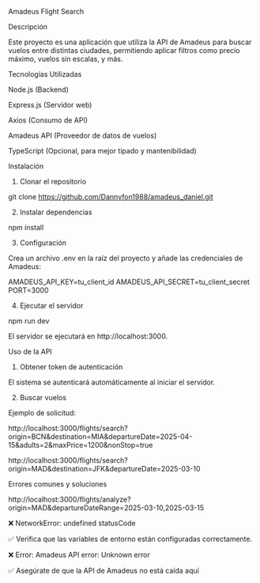 Amadeus Flight Search

Descripción

Este proyecto es una aplicación que utiliza la API de Amadeus para buscar vuelos entre distintas ciudades, permitiendo aplicar filtros como precio máximo, vuelos sin escalas, y más.

Tecnologías Utilizadas

Node.js (Backend)

Express.js (Servidor web)

Axios (Consumo de API)

Amadeus API (Proveedor de datos de vuelos)

TypeScript (Opcional, para mejor tipado y mantenibilidad)

Instalación

1. Clonar el repositorio

git clone https://github.com/Dannyfon1988/amadeus_daniel.git

2. Instalar dependencias

npm install

3. Configuración

Crea un archivo .env en la raíz del proyecto y añade las credenciales de Amadeus:

AMADEUS_API_KEY=tu_client_id
AMADEUS_API_SECRET=tu_client_secret
PORT=3000

4. Ejecutar el servidor

npm run dev

El servidor se ejecutará en http://localhost:3000.



Uso de la API

1. Obtener token de autenticación

El sistema se autenticará automáticamente al iniciar el servidor.

2. Buscar vuelos

Ejemplo de solicitud:

http://localhost:3000/flights/search?origin=BCN&destination=MIA&departureDate=2025-04-15&adults=2&maxPrice=1200&nonStop=true

http://localhost:3000/flights/search?origin=MAD&destination=JFK&departureDate=2025-03-10


Errores comunes y soluciones


http://localhost:3000/flights/analyze?origin=MAD&departureDateRange=2025-03-10,2025-03-15

❌ NetworkError: undefined statusCode

✅ Verifica que las variables de entorno están configuradas correctamente.

❌ Error: Amadeus API error: Unknown error

✅ Asegúrate de que la API de Amadeus no está caída aquí
